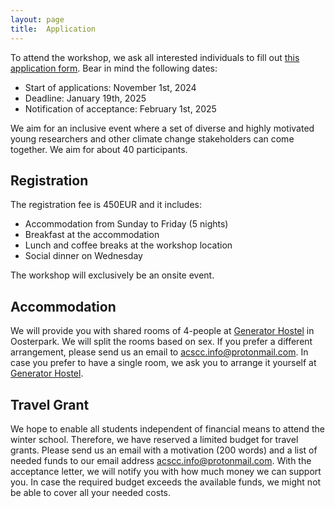 ```yaml
---
layout: page
title:  Application
---
```


To attend the workshop, we ask all interested individuals to fill out <a href="https://docs.google.com/forms/d/e/1FAIpQLSdO4l2sE2fEbcpYnyiDRTjJOu8CnjsHAStBAk234Le4Mgr8Dg/viewform?usp=sf_link">this application form</a>. Bear in mind the following dates:

- Start of applications: November 1st, 2024
- Deadline: January 19th, 2025
- Notification of acceptance: February 1st, 2025

We aim for an inclusive event where a set of diverse and highly motivated young researchers and other climate change stakeholders can come together. We aim for about 40 participants.

## Registration

The registration fee is 450EUR and it includes:
- Accommodation from Sunday to Friday (5 nights)
- Breakfast at the accommodation
- Lunch and coffee breaks at the workshop location
- Social dinner on Wednesday

The workshop will exclusively be an onsite event.

## Accommodation

We will provide you with shared rooms of 4-people at [Generator Hostel](https://staygenerator.com/hostels/amsterdam) in Oosterpark. We will split the rooms based on sex. If you prefer a different arrangement, please send us an email to [acscc.info@protonmail.com](mailto:acscc.info@protonmail.com). In case you prefer to have a single room, we ask you to arrange it yourself at [Generator Hostel](https://staygenerator.com/hostels/amsterdam).

## Travel Grant

We hope to enable all students independent of financial means to attend the winter school. Therefore, we have reserved a limited budget for travel grants. Please send us an email with a motivation (200 words) and a list of needed funds to our email address [acscc.info@protonmail.com](mailto:acscc.info@protonmail.com). With the acceptance letter, we will notify you with how much money we can support you. In case the required budget exceeds the available funds, we might not be able to cover all your needed costs.

